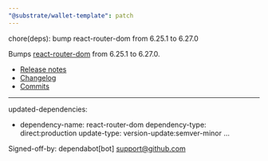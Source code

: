 ```yaml
---
"@substrate/wallet-template": patch
---
```


chore(deps): bump react-router-dom from 6.25.1 to 6.27.0

Bumps [react-router-dom](https://github.com/remix-run/react-router/tree/HEAD/packages/react-router-dom) from 6.25.1 to 6.27.0.
- [Release notes](https://github.com/remix-run/react-router/releases)
- [Changelog](https://github.com/remix-run/react-router/blob/react-router-dom@6.27.0/packages/react-router-dom/CHANGELOG.md)
- [Commits](https://github.com/remix-run/react-router/commits/react-router-dom@6.27.0/packages/react-router-dom)

---
updated-dependencies:
- dependency-name: react-router-dom
  dependency-type: direct:production
  update-type: version-update:semver-minor
...

Signed-off-by: dependabot[bot] <support@github.com>
